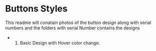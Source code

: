 # Buttons Styles

This readme will conatain photos of the button design along with serial numbers and the folders with serial Number contains the designs

- 1. Basic Design with Hover color change.

